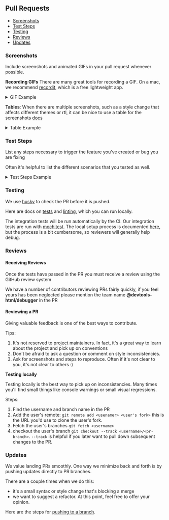 ## Pull Requests

* [Screenshots](#screenshots)
* [Test Steps](#test-steps)
* [Testing](#testing)
* [Reviews](#reviews)
* [Updates](#updates)

### Screenshots

Include screenshots and animated GIFs in your pull request whenever possible.

**Recording GIFs** There are many great tools for recording a GIF. On a mac, we recommend [recordit](http://recordit.co/), which is a free lightweight app.

<details>
<summary>
  GIF Example
</summary>

![](http://g.recordit.co/6dE0EmM29Z.gif)

```
![](http://g.recordit.co/6dE0EmM29Z.gif)
```

</details>

**Tables**: When there are multiple screenshots, such as a style change that affects different themes or rtl, it can be nice to use a table for the screenshots [docs][github-tables]

<details>
<summary>
  Table Example
</summary>

|Firebug|Light|
|----------|------|
|![firebug](https://cloud.githubusercontent.com/assets/1755089/22209733/94970458-e1ad-11e6-83d4-8b082217b989.png)|![light](https://cloud.githubusercontent.com/assets/1755089/22209736/9b194f2a-e1ad-11e6-9de0-561dd529d5f0.png)|


```
|Firebug|Light|
|----------|------|
|![firebug](https://cloud.githubusercontent.com/assets/1755089/22209733/94970458-e1ad-11e6-83d4-8b082217b989.png)|![light](https://cloud.githubusercontent.com/assets/1755089/22209736/9b194f2a-e1ad-11e6-9de0-561dd529d5f0.png)|
```

</details>

### Test Steps

List any steps necessary to trigger the feature you've created or bug you are fixing

Often it's helpful to list the different scenarios that you tested as well.

<details>
<summary>
  Test Steps Example
</summary>

If you're working on style change to the close button you could say:

- [x] Works in tabs
- [x] Works in breakpoints pane
- [x] Works in autocomplete

</details>


### Testing

We use [husky](https://github.com/typicode/husky) to check the PR before it is pushed.

Here are docs on [tests][test-docs] and [linting][linting-docs], which you can run locally.

The integration tests will be run automatically by the CI. Our integration tests are run with [mochitest][mochitest]. The local setup process is documented [here][mochitest-docs], but the process is a bit cumbersome, so reviewers will generally help debug.

### Reviews
#### Receiving Reviews

Once the tests have passed in the PR you must receive a review using the GitHub review system

We have a number of contributors reviewing PRs fairly quickly, if you feel yours has been neglected please mention the team name **@devtools-html/debugger** in the PR

#### Reviewing a PR

Giving valuable feedback is one of the best ways to contribute.

Tips:

1. It's not reserved to project maintainers. In fact, it's a great way to learn about the project and pick up on conventions
2. Don't be afraid to ask a question or comment on style inconsistencies.
3. Ask for screenshots and steps to reproduce. Often if it's not clear to you, it's not clear to others :)

**Testing locally**

Testing locally is the best way to pick up on inconsistencies.
Many times you'll find small things like console warnings or small visual regressions.

Steps:

1. Find the username and branch name in the PR
2. Add the user's remote: `git remote add <usenamer> <user's fork>` this is the URL you'd use to clone the user's fork.
3. Fetch the user's branches `git fetch <username>`
4. checkout the user's branch `git checkout --track <username>/<pr-branch>`. `--track` is helpful if you later want to pull down subsequent changes to the PR.


### Updates

We value landing PRs smoothly. One way we minimize back and forth is by pushing updates directly to PR branches.

There are a couple times when we do this:
* it's a small syntax or style change that's blocking a merge
* we want to suggest a refactor. At this point, feel free to offer your opinion.

Here are the steps for [pushing to a branch].

[github-tables]:https://help.github.com/articles/organizing-information-with-tables/
[github-remote]:https://help.github.com/articles/which-remote-url-should-i-use/
[github-2fa]:https://help.github.com/articles/providing-your-2fa-authentication-code/
[github-pat]:https://help.github.com/articles/creating-an-access-token-for-command-line-use

[mochitest]:https://developer.mozilla.org/en-US/docs/Mozilla/Projects/Mochitest
[mochitest-docs]: ./mochitests.md
[test-docs]: ./local-development.md#unit-tests
[linting-docs]: ./local-development.md#linting
[pushing to a branch]: ./maintainer.md#pushing-to-a-branch
